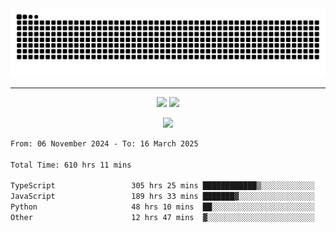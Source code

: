 <div align="center">
  <picture>
      <source
    media="(prefers-color-scheme: dark)"
      srcset="https://raw.githubusercontent.com/platane/snk/output/github-contribution-grid-snake-dark.svg"
      />
    <source
      media="(prefers-color-scheme: light)"
      srcset="https://raw.githubusercontent.com/xct007/xct007/output/github-contribution-grid-snake.svg"
      />
    <img
      alt="Snake"
      src="https://raw.githubusercontent.com/xct007/xct007/output/github-contribution-grid-snake.svg"
      />
  </picture>

</div>

___
<p align="center">
  <img src="https://readme-stats-blush-eta.vercel.app/api/top-langs/?username=xct007&layout=compact" />
  <img src="https://readme-stats-blush-eta.vercel.app/api?username=xct007&show_icons=true&theme=transparent&hide_title=true&include_all_commits=true" />
</p>

<p align="center">
  <img src="https://github-profile-trophy.vercel.app/?username=xct007&no-bg=true&rank=S,SS,SSS,A,AA,AAA,UNKNOWN,SECRET&row=3&title=-Followers,-Stars&margin-w=15&margin-h=15&column=2" />
</p>
<!--START_SECTION:waka-->

```txt
From: 06 November 2024 - To: 16 March 2025

Total Time: 610 hrs 11 mins

TypeScript                 305 hrs 25 mins ████████████▒░░░░░░░░░░░░   49.03 %
JavaScript                 189 hrs 33 mins ███████▓░░░░░░░░░░░░░░░░░   30.43 %
Python                     48 hrs 10 mins  ██░░░░░░░░░░░░░░░░░░░░░░░   07.73 %
Other                      12 hrs 47 mins  ▓░░░░░░░░░░░░░░░░░░░░░░░░   02.05 %
```

<!--END_SECTION:waka-->
